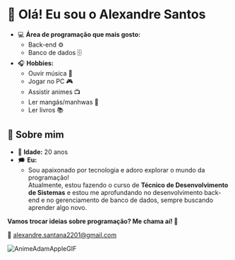 # 👋 Olá! Eu sou o Alexandre Santos  
 
- 💻 **Área de programação que mais gosto:**  
  - Back-end ⚙️  
  - Banco de dados 🗄️
- 🎧 **Hobbies:**  
  - Ouvir música 🎵  
  - Jogar no PC 🎮  
  - Assistir animes 📺  
  - Ler mangás/manhwas 📖  
  - Ler livros 📚   

## 🌟 Sobre mim 
- 🎂 **Idade:** 20 anos
- 🗯️ **Eu:**
  - Sou apaixonado por tecnologia e adoro explorar o mundo da programação!  
Atualmente, estou fazendo o curso de **Técnico de Desenvolvimento de Sistemas** e estou me aprofundando no desenvolvimento back-end e no gerenciamento de banco de dados, sempre buscando aprender algo novo.  

**Vamos trocar ideias sobre programação? Me chama aí! 🚀**

 📧 alexandre.santana2201@gmail.com

![AnimeAdamAppleGIF](https://github.com/user-attachments/assets/7a364f18-ae63-4967-96ff-7419b5dee8d7)
